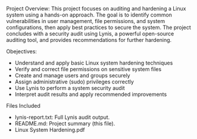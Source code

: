 Project Overview:
This project focuses on auditing and hardening a Linux system using a hands-on approach. The goal is to identify common vulnerabilities in user management, file permissions, and system configurations,
then apply best practices to secure the system. The project concludes with a security audit using Lynis, a powerful open-source auditing tool, and provides recommendations for further hardening.

Obejectives:
* Understand and apply basic Linux system hardening techniques
* Verify and correct file permissions on sensitive system files
* Create and manage users and groups securely
* Assign administrative (sudo) privileges correctly
* Use Lynis to perform a system security audit
* Interpret audit results and apply recommended improvements

Files Included
* lynis-report.txt: Full Lynis audit output.
* README.md: Project summary (this file).
* Linux System Hardening.pdf

